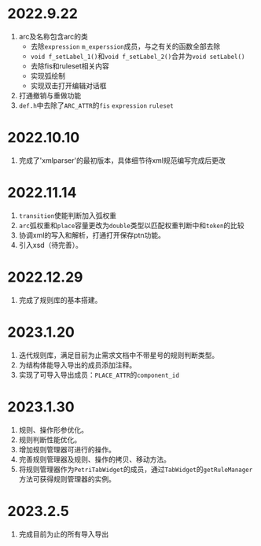 # 2022.9.22

1. arc及名称包含arc的类
    - 去除`expression` `m_experssion`成员，与之有关的函数全部去除
    - `void f_setLabel_1()`和`void f_setLabel_2()`合并为`void setLabel()`
    - 去除fis和ruleset相关内容
    - 实现弧绘制
    - 实现双击打开编辑对话框
2. 打通撤销与重做功能
3. `def.h`中去除了`ARC_ATTR`的`fis` `expression` `ruleset`
# 2022.10.10

1. 完成了'xmlparser'的最初版本，具体细节待xml规范编写完成后更改

# 2022.11.14
1. `transition`使能判断加入弧权重
2. `arc`弧权重和`place`容量更改为`double`类型以匹配权重判断中和`token`的比较
3. 协调xml的写入和解析，打通打开保存ptn功能。
4. 引入xsd（待完善）。

# 2022.12.29

1. 完成了规则库的基本搭建。

# 2023.1.20

1. 迭代规则库，满足目前为止需求文档中不带星号的规则判断类型。
2. 为结构体能导入导出的成员添加注释。
3. 实现了可导入导出成员：`PLACE_ATTR`的`component_id`

# 2023.1.30

1. 规则、操作形参优化。
2. 规则判断性能优化。
3. 增加规则管理器可进行的操作。
4. 完善规则管理器及规则、操作的拷贝、移动方法。
5. 将规则管理器作为`PetriTabWidget`的成员，通过`TabWidget`的`getRuleManager`方法可获得规则管理器的实例。

# 2023.2.5
1. 完成目前为止的所有导入导出